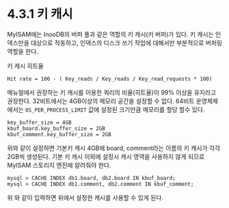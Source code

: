 # 4.3.1 키 캐시

MyISAM에는 InooDB의 버퍼 풀과 같은 역할의 키 캐시(키 버퍼)가 있다.
키 캐시는 인덱스만을 대상으로 작동하고, 인덱스의 디스크 쓰기 작업에 대해서만 부분적으로 버퍼링 역할을 한다.

키 캐시 히트율
```
Hit rate = 100 - ( Key_reads / Key_reads / Key_read_requests * 100)
```

메뉴얼에서 권장하는 키 캐시를 이용한 쿼리의 비율(히트율)이 99% 이상을 유지라고 권장한다.
32비트에서는 4GB이상의 메모리 공간을 설정할 수 없다. 64비트 운영체제에서는 `OS_PER_PROCESS_LIMIT` 값에 설정된 크기만큼 메모리를 할당 할수 있다.

```
key_buffer_size = 4GB
kbuf_board.key_buffer_size = 2GB
kbuf_comment.key_buffer_size = 2GB
```

위와 같이 설정하면 기본키 캐시 4GB에 board, comment라는 이름의 키 캐시가 각각 2GB씩 생성된다.
기본 키 캐시 이외에 설정시 캐시 영역을 사용하지 않게 되므로 MyISAM 스토리지 엔진에 알려줘야 한다.

`mysql > CACHE INDEX db1.board, db2.board IN kbuf_board;`
</br>
`mysql > CACHE INDEX db1.comment, db2.comment IN kbuf_comment;`

위 와 같이 입력하면 위에서 설정한 캐시를 사용할 수 있게 된다.